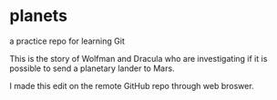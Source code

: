 # planets
 a practice repo for learning Git

This is the story of Wolfman and Dracula who are investigating if it is possible to send a planetary lander to Mars.

 I made this edit on the remote GitHub repo through web broswer. 
